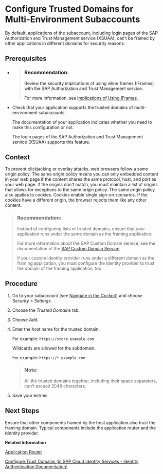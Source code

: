 <!-- loioc5e997235f724ec686dc5dc101a1ccfb -->

# Configure Trusted Domains for Multi-Environment Subaccounts

By default, applications of the subaccount, including login pages of the SAP Authorization and Trust Management service \(XSUAA\), can’t be framed by other applications in different domains for security reasons.



<a name="loioc5e997235f724ec686dc5dc101a1ccfb__prereq_xfy_11q_qqb"/>

## Prerequisites

-   > ### Recommendation:  
    > Review the security implications of using inline frames \(IFrames\) with the SAP Authorization and Trust Management service.
    > 
    > For more information, see [Implications of Using IFrames](../60-security/security-considerations-for-the-sap-authorization-and-trust-management-service-f117cab.md#loioea351dd76f8946c995145bc6a4b235f3).

-   Check that your application supports the trusted domains of multi-environment subaccounts.

    The documentation of your application indicates whether you need to make this configuration or not.

    The login pages of the SAP Authorization and Trust Management service \(XSUAA\) supports this feature.




## Context

To prevent clickjacking or overlay attacks, web browsers follow a same origin policy. The same origin policy means you can only embedded content in your web page if the content shares the same protocol, host, and port as your web page. If the origins don't match, you must maintain a list of origins that allows for exceptions to the same origin policy. The same origin policy also applies to cookies. Cookies enable single sign-on scenarios. If the cookies have a different origin, the browser rejects them like any other content.

> ### Recommendation:  
> Instead of configuring lists of trusted domains, ensure that your application runs under the same domain as the framing application.
> 
> For more information about the SAP Custom Domain service, see the documentation of the [SAP Custom Domain Service](https://help.sap.com/viewer/product/CUSTOM_DOMAINS/Cloud/en-US).
> 
> If your custom identity provider runs under a different domain as the framing application, you must configure the identity provider to trust the domain of the framing application, too.



## Procedure

1.  Go to your subaccount \(see [Navigate in the Cockpit](navigate-in-the-cockpit-0874895.md)\) and choose *Security* \> *Settings*.

2.  Choose the *Trusted Domains* tab.

3.  Choose *Add*.

4.  Enter the host name for the trusted domain.

    For example: `https://store.example.com`

    Wildcards are allowed for the subdomain.

    For example: `https://*.example.com`

    > ### Note:  
    > All the trusted domains together, including their space separators, can't exceed 2048 characters.

5.  Save your entries.




<a name="loioc5e997235f724ec686dc5dc101a1ccfb__postreq_abw_tcq_qqb"/>

## Next Steps

Ensure that other components framed by the host application also trust the framing domain. Typical components include the application router and the identity provider.

**Related Information**  


[Application Router](../30-development/application-router-01c5f9b.md "The application router is the single point-of-entry for an application running in the Cloud Foundry environment on SAP BTP. The application router is used to serve static content, authenticate users, rewrite URLs, and forward or proxy requests to other micro services while propagating user information.")

[Configure Trust Domains \(in SAP Cloud Identity Services - Identity Authentication Documentation\)](https://help.sap.com/viewer/6d6d63354d1242d185ab4830fc04feb1/Cloud/en-US/08fa1fe816704d99a6bcab245158ebca.html)

